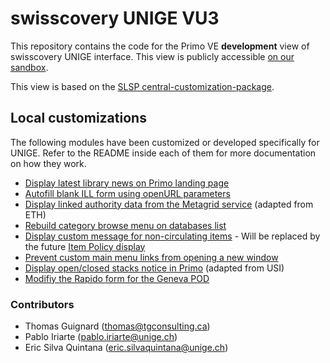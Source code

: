 # swisscovery UNIGE VU3

This repository contains the code for the Primo VE **development** view of swisscovery UNIGE interface. This view is publicly accessible
[on our sandbox](https://slsp-unige.primo.exlibrisgroup.com/discovery/search?vid=41SLSP_UGE:VU3).

This view is based on the [SLSP central-customization-package](https://github.com/Swiss-Library-Service-Platform/central-customization-package).

## Local customizations
The following modules have been customized or developed specifically for UNIGE. 
Refer to the README inside each of them for more documentation on how they work.

* [Display latest library news on Primo landing page](js/unige-bib-news)
* [Autofill blank ILL form using openURL parameters](js/prm-blank-ill-after/unige-ill-open-url)
* [Display linked authority data from the Metagrid service](js/prm-service-details-after/eth-metagrid) (adapted from ETH)
* [Rebuild category browse menu on databases list](js/prm-databases-categorize-after/unige-db-categories)
* [Display custom message for non-circulating items](js/slsp-location-items-after/unige-non-circulating-label) - Will be replaced by the future [Item Policy display](https://github.com/dis-unige/swisscovery-vu3/tree/main/js/slsp-location-items-after/unige-loan-policy-label-fix)
* [Prevent custom main menu links from opening a new window](js/prm-top-nav-bar-links-after/unige-target-blank-fix)
* [Display open/closed stacks notice in Primo](js/prm-location-holdings-after/usi-location-open-close) (adapted from USI)
* [Modifiy the Rapido form for the Geneva POD](js/prm-service-physical-best-offer-after/unige-local-pod-disable)

### Contributors
 * Thomas Guignard (thomas@tgconsulting.ca)
 * Pablo Iriarte (pablo.iriarte@unige.ch)
 * Eric Silva Quintana (eric.silvaquintana@unige.ch)
